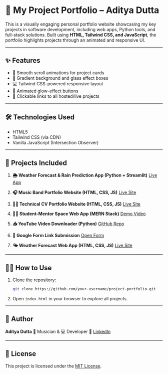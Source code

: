 # 🚀 My Project Portfolio – Aditya Dutta

This is a visually engaging personal portfolio website showcasing my key projects in software development, including web apps, Python tools, and full-stack solutions. Built using **HTML, Tailwind CSS, and JavaScript**, the portfolio highlights projects through an animated and responsive UI.

---

## ✨ Features

* 🎨 Smooth scroll animations for project cards
* 🌈 Gradient background and glass effect boxes
* 💻 Tailwind CSS-powered responsive layout
* 🔘 Animated glow-effect buttons
* 🔗 Clickable links to all hosted/live projects

---

## 🛠️ Technologies Used

* HTML5
* Tailwind CSS (via CDN)
* Vanilla JavaScript (Intersection Observer)

---

## 📁 Projects Included

1. **🌦️ Weather Forecast & Rain Prediction App (Python + Streamlit)**
   [Live App](https://skyalert-rqgst6zjqnmy6eaxghnwbq.streamlit.app/)

2. **🎧 Music Band Portfolio Website (HTML, CSS, JS)**
   [Live Site](https://adi-1025.github.io/Aditya_Portfolio/)

3. **🧑‍💼 Technical CV Portfolio Website (HTML, CSS, JS)**
   [Live Site](https://adi-1025.github.io/Technical_Cv_Aditya/)

4. **👨‍🏫 Student-Mentor Space Web App (MERN Stack)**
   [Demo Video](https://drive.google.com/file/d/1oPfvPQvM-khU0mjAgQH_dwNtFZdDgJkR/view?usp=sharing)

5. **📥 YouTube Video Downloader (Python)**
   [GitHub Repo](https://github.com/Adi-1025/youtube_downloder.git)

6. **📄 Google Form Link Submission**
   [Open Form](https://forms.gle/LxLXaKBZMykJCy8JA)

7. **🌤️ Weather Forecast Web App (HTML, CSS, JS)**
   [Live Site](https://adiityagit.github.io/Weather_App_By_Aditya/)

---

## 🧑‍💻 How to Use

1. Clone the repository:

   ```bash
   git clone https://github.com/your-username/project-portfolio.git
   ```
2. Open `index.html` in your browser to explore all projects.

---

## 📌 Author

**Aditya Dutta**
🎤 Musician & 💻 Developer
🔗 [LinkedIn](https://www.linkedin.com/in/aditya-dutta-a0a2bb171/)

---

## 📄 License

This project is licensed under the [MIT License](LICENSE).
